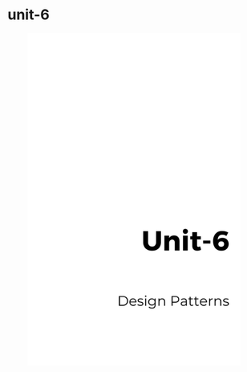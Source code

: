 # unit-6

<figure><img src=".gitbook/assets/Gray Minimal Business Ebook Cover (5).png" alt=""><figcaption></figcaption></figure>
